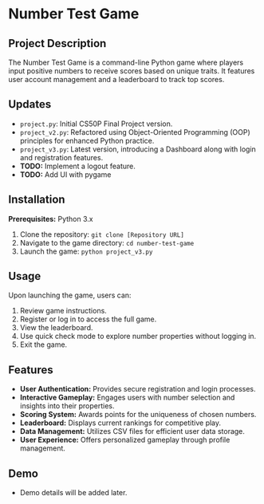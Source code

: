 # Number Test Game

## Project Description
The Number Test Game is a command-line Python game where players input positive numbers to receive scores based on unique traits. It features user account management and a leaderboard to track top scores.

## Updates
- `project.py`: Initial CS50P Final Project version.
- `project_v2.py`: Refactored using Object-Oriented Programming (OOP) principles for enhanced Python practice.
- `project_v3.py`: Latest version, introducing a Dashboard along with login and registration features.
- **TODO:** Implement a logout feature.
- **TODO:** Add UI with pygame

## Installation
**Prerequisites:** Python 3.x
1. Clone the repository: `git clone [Repository URL]`
2. Navigate to the game directory: `cd number-test-game`
3. Launch the game: `python project_v3.py`

## Usage
Upon launching the game, users can:
1. Review game instructions.
2. Register or log in to access the full game.
3. View the leaderboard.
4. Use quick check mode to explore number properties without logging in.
5. Exit the game.

## Features
- **User Authentication:** Provides secure registration and login processes.
- **Interactive Gameplay:** Engages users with number selection and insights into their properties.
- **Scoring System:** Awards points for the uniqueness of chosen numbers.
- **Leaderboard:** Displays current rankings for competitive play.
- **Data Management:** Utilizes CSV files for efficient user data storage.
- **User Experience:** Offers personalized gameplay through profile management.

## Demo
- Demo details will be added later.
